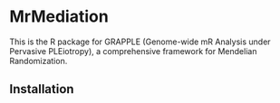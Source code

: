# MrMediation

This is the R package for GRAPPLE (Genome-wide mR Analysis under Pervasive PLEiotropy), a comprehensive framework for Mendelian Randomization.

## Installation
